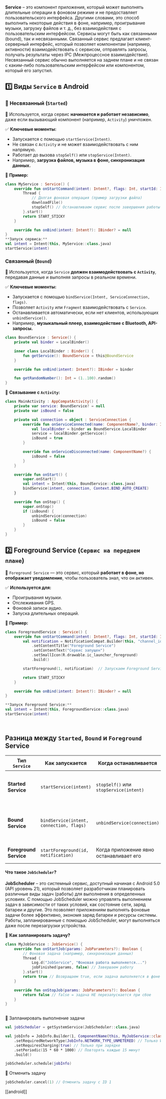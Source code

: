 **Service** – это компонент приложения, который может выполнять длительные операции в фоновом режиме и не предоставляет пользовательского интерфейса. Другими словами, это способ выполнить некоторые действия в фоне, например, проигрывание музыки, загрузку файлов и т. д., без взаимодействия с пользовательским интерфейсом. Сервисы могут быть как связанными (bound), так и несвязанными. Связанный сервис предлагает клиент-серверный интерфейс, который позволяет компонентам (например, активности) взаимодействовать с сервисом, отправлять запросы, получать результаты через IPC (Межпроцессное взаимодействие). Несвязанный сервис обычно выполняется на заднем плане и не связан с каким-либо пользовательским интерфейсом или компонентом, который его запустил.

## **1️⃣ Виды `Service` в Android**

### 🔹 **Несвязанный (`Started`)**

📌 Используется, когда сервис **начинается и работает независимо**, даже если вызывающий компонент (например, `Activity`) уничтожен.

✅ **Ключевые моменты:**

- Запускается с помощью `startService(Intent)`.
- Не связан с `Activity` и не может взаимодействовать с ним напрямую.
- Работает до вызова `stopSelf()` или `stopService(Intent)`.
- Например, **загрузка файлов, музыка в фоне, синхронизация данных.**

📌 **Пример:**

```kotlin 
class MyService : Service() {
    override fun onStartCommand(intent: Intent?, flags: Int, startId: Int): Int {
        Thread {
            // Долгая фоновая операция (пример загрузки файла)
            downloadFile()
            stopSelf() // Останавливаем сервис после завершения работы
        }.start()
        return START_STICKY
    }

    override fun onBind(intent: Intent?): IBinder? = null
}
**Запуск сервиса:**
val intent = Intent(this, MyService::class.java)
startService(intent)

```

### **Связанный (`Bound`)**

📌 Используется, когда `Service` **должен взаимодействовать с `Activity`**, передавая данные и выполняя запросы в реальном времени.

✅ **Ключевые моменты:**

- Запускается с помощью `bindService(Intent, ServiceConnection, flags)`.
- Позволяет `Activity` или `Fragment` взаимодействовать с `Service`.
- Останавливается автоматически, если нет клиентов, использующих `unbindService()`.
- Например, **музыкальный плеер, взаимодействие с Bluetooth, API-запросы.**
```kotlin 
class BoundService : Service() {
    private val binder = LocalBinder()

    inner class LocalBinder : Binder() {
        fun getService(): BoundService = this@BoundService
    }

    override fun onBind(intent: Intent?): IBinder = binder

    fun getRandomNumber(): Int = (1..100).random()
}

```

📌 **Связывание с `Activity`:**

```kotlin 
class MainActivity : AppCompatActivity() {
    private var service: BoundService? = null
    private var isBound = false

    private val connection = object : ServiceConnection {
        override fun onServiceConnected(name: ComponentName?, binder: IBinder?) {
            val localBinder = binder as BoundService.LocalBinder
            service = localBinder.getService()
            isBound = true
        }

        override fun onServiceDisconnected(name: ComponentName?) {
            isBound = false
        }
    }

    override fun onStart() {
        super.onStart()
        val intent = Intent(this, BoundService::class.java)
        bindService(intent, connection, Context.BIND_AUTO_CREATE)
    }

    override fun onStop() {
        super.onStop()
        if (isBound) {
            unbindService(connection)
            isBound = false
        }
    }
}

```

## **2️⃣ Foreground Service (`Сервис на переднем плане`)**

📌 `Foreground Service` — это сервис, который **работает в фоне, но отображает уведомление**, чтобы пользователь знал, что он активен.

✅ **Используется для:**

- Проигрывания музыки.
- Отслеживания GPS.
- Фоновой записи аудио.
- Запуска длительных операций.

📌 **Пример:**


```kotlin
class ForegroundService : Service() {
    override fun onStartCommand(intent: Intent?, flags: Int, startId: Int): Int {
        val notification = NotificationCompat.Builder(this, "channel_id")
            .setContentTitle("Foreground Service")
            .setContentText("Сервис запущен")
            .setSmallIcon(R.drawable.ic_launcher_foreground)
            .build()

        startForeground(1, notification)  // Запускаем Foreground Service

        return START_STICKY
    }

    override fun onBind(intent: Intent?): IBinder? = null
}

**Запуск Foreground Service:**
val intent = Intent(this, ForegroundService::class.java)
startService(intent)




```

## **Разница между `Started`, `Bound` и `Foreground` Service**

|Тип `Service`|Как запускается|Когда останавливается|Где используется|
|---|---|---|---|
|**Started Service**|`startService(intent)`|`stopSelf()` или `stopService(intent)`|Фоновые задачи (загрузка файлов, API-запросы)|
|**Bound Service**|`bindService(intent, connection, flags)`|`unbindService(connection)`|Клиент-серверное взаимодействие (музыкальный плеер, Bluetooth)|
|**Foreground Service**|`startForeground(id, notification)`|Когда приложение явно останавливает его|GPS, музыка, работа с сенсорами|
#### Что такое `JobScheduler`?

	
**JobScheduler** – это системный сервис, доступный начиная с Android 5.0 (API уровень 21), который позволяет разработчикам планировать различные виды задач (работы) для выполнения в определенных условиях. С помощью JobScheduler можно управлять выполнением задач в зависимости от таких условий, как состояние сети, заряд батареи и другие. Это позволяет приложениям выполнять фоновые задачи более эффективно, экономя заряд батареи и ресурсы системы. Работы, запланированные с помощью JobScheduler, могут выполняться даже после перезагрузки устройства.

📌 **Как запланировать задачу?**
```kotlin 
class MyJobService : JobService() {
    override fun onStartJob(params: JobParameters?): Boolean {
        // Фоновая задача (например, синхронизация данных)
        Thread {
            Log.d("JobService", "Фоновая работа выполняется...")
            jobFinished(params, false) // Завершаем работу
        }.start()
        return true // Возвращаем true, если задача выполняется в фоне
    }

    override fun onStopJob(params: JobParameters?): Boolean {
        return false // false = задача НЕ перезапускается при сбое
    }
}
	
```
📌 Запланировать выполнение задачи
```kotlin
val jobScheduler = getSystemService(JobScheduler::class.java)

val jobInfo = JobInfo.Builder(1, ComponentName(this, MyJobService::class.java))
    .setRequiredNetworkType(JobInfo.NETWORK_TYPE_UNMETERED) // Только Wi-Fi
    .setRequiresCharging(true) // Только при зарядке
    .setPeriodic(15 * 60 * 1000) // Повторять каждые 15 минут
    .build()

jobScheduler.schedule(jobInfo)
```
📌 Отменить задачу
```kotlin 
jobScheduler.cancel(1) // Отменить задачу с ID 1
```




[[android]]